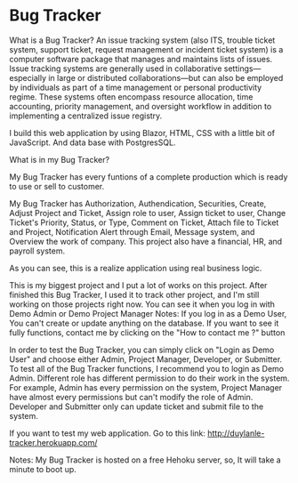 # Bug Tracker

What is a Bug Tracker?
An issue tracking system (also ITS, trouble ticket system, support ticket, request management or incident ticket system) is a computer software package that manages and maintains lists of issues. 
Issue tracking systems are generally used in collaborative settings—especially in large or distributed collaborations—but can also be employed by individuals as part of a time management or personal productivity regime.
These systems often encompass resource allocation, time accounting, priority management, and oversight workflow in addition to implementing a centralized issue registry.

I build this web application by using Blazor, HTML, CSS with a little bit of JavaScript. And data base with PostgresSQL.

What is in my Bug Tracker?

My Bug Tracker has every funtions of a complete production which is ready to use or sell to customer.

My Bug Tracker has Authorization, Authendication, Securities, Create, Adjust Project and Ticket, Assign role to user, Assign ticket to user, Change Ticket's Priority, Status, or Type, Comment on Ticket, Attach file to Ticket and Project, Notification Alert through Email, Message system, and Overview the work of company. This project also have a financial, HR, and payroll system.

As you can see, this is a realize application using real business logic.

This is my biggest project and I put a lot of works on this project. After finished this Bug Tracker, I used it to track other project, and I'm still working on those projects right now. You can see it when you log in with Demo Admin or Demo Project Manager
Notes: If you log in as a Demo User, You can't create or update anything on the database. If you want to see it fully functions, contact me by clicking on the "How to contact me ?" button


In order to test the Bug Tracker, you can simply click on "Login as Demo User" and choose either Admin, Project Manager, Developer, or Submitter. To test all of the Bug Tracker functions, I recommend you to login as Demo Admin.
Different role has different permission to do their work in the system. For example, Admin has every permission on the system, Project Manager have almost every permissions but can't modify the role of Admin. Developer and Submitter only can update ticket and submit file to the system.

If you want to test my web application. Go to this link: http://duylanle-tracker.herokuapp.com/

Notes: My Bug Tracker is hosted on a free Hehoku server, so, It will take a minute to boot up.
